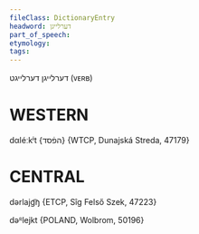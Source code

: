```yaml
---
fileClass: DictionaryEntry
headword: דערלייגן
part_of_speech: 
etymology: 
tags: 
---
```

דערלייגן
דערלייגט
(ᴠᴇʀʙ)

WESTERN
========

dαléːkʲt {הפֿסד} {WTCP, Dunajská Streda, 47179}

CENTRAL
========

dərlajg͡ŋ {ETCP, Sîg Felső Szek, 47223}

dəᴿlejkt {POLAND, Wolbrom, 50196}
